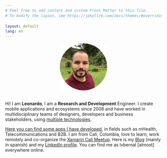 ```yaml
---
# Feel free to add content and custom Front Matter to this file.
# To modify the layout, see https://jekyllrb.com/docs/themes/#overriding-theme-defaults

layout: default
lang: en
---
```


<center>
    <img src="/images/profile.png" height="152" />
    <br/><br/>
</center>

Hi! I am __Leonardo__, I am a __Research and Development__ Engineer. I create mobile applications and ecosystems since 2008 and have worked in multidisciplinary teams of designers, developers and business stakeholders, using [multiple technologies](/tech).

[Here you can find some apps I have developed](/apps), in fields such as mHealth, Telecommunications and B2B. I am from Cali, Colombia, love to learn, work remotely and co-organize the [Xamarin Cali Meetup](https://www.meetup.com/Xamarin-Cali/). Here is my [Blog](https://blog.lvbernal.com/) (mainly in spanish) and my [LinkedIn profile](https://www.linkedin.com/in/lvbernal/). You can find me as lvbernal [almost] everywhere online.
